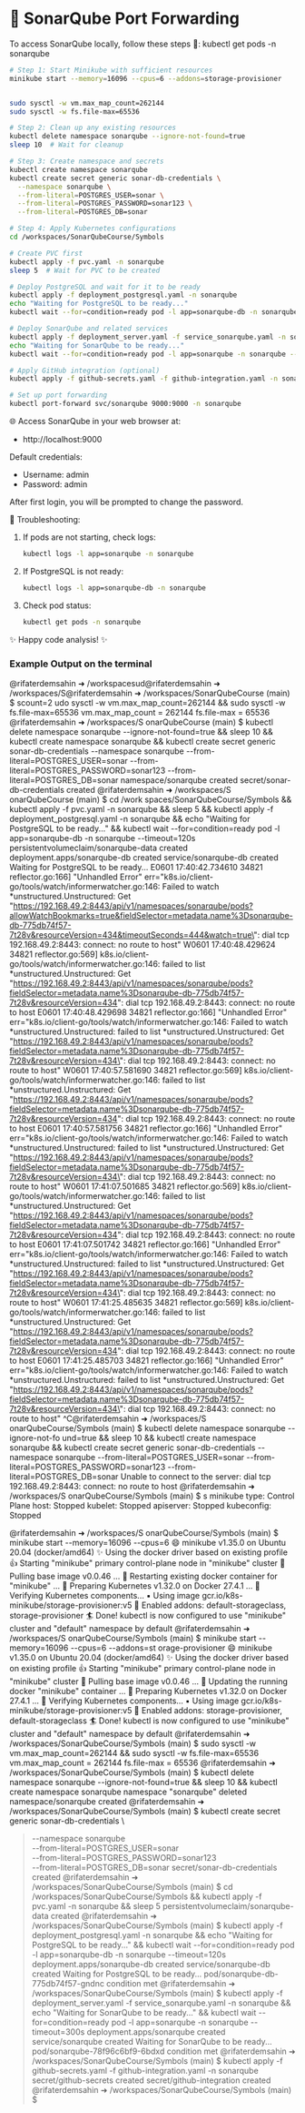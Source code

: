 # 🎯 SonarQube Port Forwarding

To access SonarQube locally, follow these steps 🚀:
kubectl get pods -n sonarqube
```bash
# Step 1: Start Minikube with sufficient resources
minikube start --memory=16096 --cpus=6 --addons=storage-provisioner


sudo sysctl -w vm.max_map_count=262144
sudo sysctl -w fs.file-max=65536

# Step 2: Clean up any existing resources
kubectl delete namespace sonarqube --ignore-not-found=true
sleep 10  # Wait for cleanup

# Step 3: Create namespace and secrets
kubectl create namespace sonarqube
kubectl create secret generic sonar-db-credentials \
  --namespace sonarqube \
  --from-literal=POSTGRES_USER=sonar \
  --from-literal=POSTGRES_PASSWORD=sonar123 \
  --from-literal=POSTGRES_DB=sonar

# Step 4: Apply Kubernetes configurations
cd /workspaces/SonarQubeCourse/Symbols

# Create PVC first
kubectl apply -f pvc.yaml -n sonarqube
sleep 5  # Wait for PVC to be created

# Deploy PostgreSQL and wait for it to be ready
kubectl apply -f deployment_postgresql.yaml -n sonarqube
echo "Waiting for PostgreSQL to be ready..."
kubectl wait --for=condition=ready pod -l app=sonarqube-db -n sonarqube --timeout=120s

# Deploy SonarQube and related services
kubectl apply -f deployment_server.yaml -f service_sonarqube.yaml -n sonarqube
echo "Waiting for SonarQube to be ready..."
kubectl wait --for=condition=ready pod -l app=sonarqube -n sonarqube --timeout=300s

# Apply GitHub integration (optional)
kubectl apply -f github-secrets.yaml -f github-integration.yaml -n sonarqube

# Set up port forwarding
kubectl port-forward svc/sonarqube 9000:9000 -n sonarqube
```

🌐 Access SonarQube in your web browser at:
- http://localhost:9000

Default credentials:
- Username: admin
- Password: admin

After first login, you will be prompted to change the password.

📝 Troubleshooting:
1. If pods are not starting, check logs:
   ```bash
   kubectl logs -l app=sonarqube -n sonarqube
   ```
2. If PostgreSQL is not ready:
   ```bash
   kubectl logs -l app=sonarqube-db -n sonarqube
   ```
3. Check pod status:
   ```bash
   kubectl get pods -n sonarqube
   ```

✨ Happy code analysis! ✨

### Example Output on the terminal 

@rifaterdemsahin ➜ /workspacesud@rifaterdemsahin ➜ /workspaces/S@rifaterdemsahin ➜ /workspaces/SonarQubeCourse (main) $ scount=2
udo sysctl -w vm.max_map_count=262144 && sudo sysctl -w fs.file-max=65536
vm.max_map_count = 262144
fs.file-max = 65536
@rifaterdemsahin ➜ /workspaces/S
onarQubeCourse (main) $ kubectl 
delete namespace sonarqube --ignore-not-found=true && sleep 10 && kubectl create namespace sonarqube && kubectl create secret generic sonar-db-credentials --namespace sonarqube --from-literal=POSTGRES_USER=sonar --from-literal=POSTGRES_PASSWORD=sonar123 --from-literal=POSTGRES_DB=sonar
namespace/sonarqube created
secret/sonar-db-credentials created
@rifaterdemsahin ➜ /workspaces/S
onarQubeCourse (main) $ cd /work
spaces/SonarQubeCourse/Symbols && kubectl apply -f pvc.yaml -n sonarqube && sleep 5 && kubectl apply -f deployment_postgresql.yaml -n sonarqube && echo "Waiting for PostgreSQL to be ready..." && kubectl wait --for=condition=ready pod -l app=sonarqube-db -n sonarqube --timeout=120s
persistentvolumeclaim/sonarqube-data created
deployment.apps/sonarqube-db created
service/sonarqube-db created
Waiting for PostgreSQL to be ready...
E0601 17:40:42.734610   34821 reflector.go:166] "Unhandled Error" err="k8s.io/client-go/tools/watch/informerwatcher.go:146: Failed to watch *unstructured.Unstructured: Get \"https://192.168.49.2:8443/api/v1/namespaces/sonarqube/pods?allowWatchBookmarks=true&fieldSelector=metadata.name%3Dsonarqube-db-775db74f57-7t28v&resourceVersion=434&timeoutSeconds=444&watch=true\": dial tcp 192.168.49.2:8443: connect: no route to host"
W0601 17:40:48.429624   34821 reflector.go:569] k8s.io/client-go/tools/watch/informerwatcher.go:146: failed to list *unstructured.Unstructured: Get "https://192.168.49.2:8443/api/v1/namespaces/sonarqube/pods?fieldSelector=metadata.name%3Dsonarqube-db-775db74f57-7t28v&resourceVersion=434": dial tcp 192.168.49.2:8443: connect: no route to host
E0601 17:40:48.429698   34821 reflector.go:166] "Unhandled Error" err="k8s.io/client-go/tools/watch/informerwatcher.go:146: Failed to watch *unstructured.Unstructured: failed to list *unstructured.Unstructured: Get \"https://192.168.49.2:8443/api/v1/namespaces/sonarqube/pods?fieldSelector=metadata.name%3Dsonarqube-db-775db74f57-7t28v&resourceVersion=434\": dial tcp 192.168.49.2:8443: connect: no route to host"
W0601 17:40:57.581690   34821 reflector.go:569] k8s.io/client-go/tools/watch/informerwatcher.go:146: failed to list *unstructured.Unstructured: Get "https://192.168.49.2:8443/api/v1/namespaces/sonarqube/pods?fieldSelector=metadata.name%3Dsonarqube-db-775db74f57-7t28v&resourceVersion=434": dial tcp 192.168.49.2:8443: connect: no route to host
E0601 17:40:57.581756   34821 reflector.go:166] "Unhandled Error" err="k8s.io/client-go/tools/watch/informerwatcher.go:146: Failed to watch *unstructured.Unstructured: failed to list *unstructured.Unstructured: Get \"https://192.168.49.2:8443/api/v1/namespaces/sonarqube/pods?fieldSelector=metadata.name%3Dsonarqube-db-775db74f57-7t28v&resourceVersion=434\": dial tcp 192.168.49.2:8443: connect: no route to host"
W0601 17:41:07.501685   34821 reflector.go:569] k8s.io/client-go/tools/watch/informerwatcher.go:146: failed to list *unstructured.Unstructured: Get "https://192.168.49.2:8443/api/v1/namespaces/sonarqube/pods?fieldSelector=metadata.name%3Dsonarqube-db-775db74f57-7t28v&resourceVersion=434": dial tcp 192.168.49.2:8443: connect: no route to host
E0601 17:41:07.501742   34821 reflector.go:166] "Unhandled Error" err="k8s.io/client-go/tools/watch/informerwatcher.go:146: Failed to watch *unstructured.Unstructured: failed to list *unstructured.Unstructured: Get \"https://192.168.49.2:8443/api/v1/namespaces/sonarqube/pods?fieldSelector=metadata.name%3Dsonarqube-db-775db74f57-7t28v&resourceVersion=434\": dial tcp 192.168.49.2:8443: connect: no route to host"
W0601 17:41:25.485635   34821 reflector.go:569] k8s.io/client-go/tools/watch/informerwatcher.go:146: failed to list *unstructured.Unstructured: Get "https://192.168.49.2:8443/api/v1/namespaces/sonarqube/pods?fieldSelector=metadata.name%3Dsonarqube-db-775db74f57-7t28v&resourceVersion=434": dial tcp 192.168.49.2:8443: connect: no route to host
E0601 17:41:25.485703   34821 reflector.go:166] "Unhandled Error" err="k8s.io/client-go/tools/watch/informerwatcher.go:146: Failed to watch *unstructured.Unstructured: failed to list *unstructured.Unstructured: Get \"https://192.168.49.2:8443/api/v1/namespaces/sonarqube/pods?fieldSelector=metadata.name%3Dsonarqube-db-775db74f57-7t28v&resourceVersion=434\": dial tcp 192.168.49.2:8443: connect: no route to host"
^C@rifaterdemsahin ➜ /workspaces/S
onarQubeCourse/Symbols (main) $ 
                               kubectl delete namespace sonarqube --ignore-not-fo     und=true && sleep 10 && kubectl create namespace sonarqube && kubectl create secret generic sonar-db-credentials --namespace sonarqube --from-literal=POSTGRES_USER=sonar --from-literal=POSTGRES_PASSWORD=sonar123 --from-literal=POSTGRES_DB=sonar
Unable to connect to the server: dial tcp 192.168.49.2:8443: connect: no route to host
@rifaterdemsahin ➜ /workspaces/S
onarQubeCourse/Symbols (main) $ 
                               s
minikube
type: Control Plane
host: Stopped
kubelet: Stopped
apiserver: Stopped
kubeconfig: Stopped

@rifaterdemsahin ➜ /workspaces/S
onarQubeCourse/Symbols (main) $ 
                               minikube start --memory=16096 --cpus=6
😄  minikube v1.35.0 on Ubuntu 20.04 (docker/amd64)
✨  Using the docker driver based on existing profile
👍  Starting "minikube" primary control-plane node in "minikube" cluster
🚜  Pulling base image v0.0.46 ...
🔄  Restarting existing docker container for "minikube" ...
🐳  Preparing Kubernetes v1.32.0 on Docker 27.4.1 ...
🔎  Verifying Kubernetes components...
    ▪ Using image gcr.io/k8s-minikube/storage-provisioner:v5
🌟  Enabled addons: default-storageclass, storage-provisioner
🏄  Done! kubectl is now configured to use "minikube" cluster and "default" namespace by default
@rifaterdemsahin ➜ /workspaces/S
onarQubeCourse/Symbols (main) $ 
                               minikube start --memory=16096 --cpus=6 --addons=st     orage-provisioner
😄  minikube v1.35.0 on Ubuntu 20.04 (docker/amd64)
✨  Using the docker driver based on existing profile
👍  Starting "minikube" primary control-plane node in "minikube" cluster
🚜  Pulling base image v0.0.46 ...
🏃  Updating the running docker "minikube" container ...
🐳  Preparing Kubernetes v1.32.0 on Docker 27.4.1 ...
🔎  Verifying Kubernetes components...
    ▪ Using image gcr.io/k8s-minikube/storage-provisioner:v5
🌟  Enabled addons: storage-provisioner, default-storageclass
🏄  Done! kubectl is now configured to use "minikube" cluster and "default" namespace by default
@rifaterdemsahin ➜ /workspaces/SonarQubeCourse/Symbols (main) $ sudo sysctl -w vm.max_map_count=262144 && sudo sysctl -w fs.file-max=65536
vm.max_map_count = 262144
fs.file-max = 65536
@rifaterdemsahin ➜ /workspaces/SonarQubeCourse/Symbols (main) $ kubectl delete namespace sonarqube --ignore-not-found=true && sleep 10 && kubectl create namespace sonarqube
namespace "sonarqube" deleted
namespace/sonarqube created
@rifaterdemsahin ➜ /workspaces/SonarQubeCourse/Symbols (main) $ kubectl create secret generic sonar-db-credentials \
>   --namespace sonarqube \
>   --from-literal=POSTGRES_USER=sonar \
>   --from-literal=POSTGRES_PASSWORD=sonar123 \
>   --from-literal=POSTGRES_DB=sonar
secret/sonar-db-credentials created
@rifaterdemsahin ➜ /workspaces/SonarQubeCourse/Symbols (main) $ cd /workspaces/SonarQubeCourse/Symbols && kubectl apply -f pvc.yaml -n sonarqube && sleep 5
persistentvolumeclaim/sonarqube-data created
@rifaterdemsahin ➜ /workspaces/SonarQubeCourse/Symbols (main) $ kubectl apply -f deployment_postgresql.yaml -n sonarqube && echo "Waiting for PostgreSQL to be ready..." && kubectl wait --for=condition=ready pod -l app=sonarqube-db -n sonarqube --timeout=120s
deployment.apps/sonarqube-db created
service/sonarqube-db created
Waiting for PostgreSQL to be ready...
pod/sonarqube-db-775db74f57-gndnc condition met
@rifaterdemsahin ➜ /workspaces/SonarQubeCourse/Symbols (main) $ kubectl apply -f deployment_server.yaml -f service_sonarqube.yaml -n sonarqube && echo "Waiting for SonarQube to be ready..." && kubectl wait --for=condition=ready pod -l app=sonarqube -n sonarqube --timeout=300s
deployment.apps/sonarqube created
service/sonarqube created
Waiting for SonarQube to be ready...
pod/sonarqube-78f96c6bf9-6bdxd condition met
@rifaterdemsahin ➜ /workspaces/SonarQubeCourse/Symbols (main) $ kubectl apply -f github-secrets.yaml -f github-integration.yaml -n sonarqube
secret/github-secrets created
secret/github-integration created
@rifaterdemsahin ➜ /workspaces/SonarQubeCourse/Symbols (main) $ 